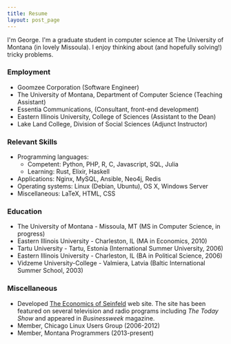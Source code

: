 ```yaml
---
title: Resume
layout: post_page
---
```

I'm George. I'm a graduate student in computer science at The University of
Montana (in lovely Missoula). I enjoy thinking about (and hopefully solving!)
tricky problems.

### Employment

  * Goomzee Corporation (Software Engineer)
  * The University of Montana, Department of Computer Science (Teaching
    Assistant)
  * Essentia Communications, (Consultant, front-end development)
  * Eastern Illinois University, College of Sciences (Assistant to the Dean)
  * Lake Land College, Division of Social Sciences (Adjunct Instructor)

### Relevant Skills

  * Programming languages:
     * Competent: Python, PHP, R, C, Javascript, SQL, Julia
     * Learning: Rust, Elixir, Haskell
  * Applications: Nginx, MySQL, Ansible, Neo4j, Redis
  * Operating systems: Linux (Debian, Ubuntu), OS X, Windows Server
  * Miscellaneous: LaTeX, HTML, CSS

### Education

  * The University of Montana - Missoula, MT (MS in Computer Science, in progress)
  * Eastern Illinois University - Charleston, IL (MA in Economics, 2010)
  * Tartu University - Tartu, Estonia (International Summer University, 2006)
  * Eastern Illinois University - Charleston, IL (BA in Political Science, 2006)
  * Vidzeme University-College - Valmiera, Latvia (Baltic International Summer
    School, 2003)

### Miscellaneous

  * Developed [The Economics of Seinfeld](http://yadayadayadaecon.com) web site.
    The site has been featured on several television and radio programs
    including *The Today Show* and appeared in *Businessweek* magazine.
  * Member, Chicago Linux Users Group (2006-2012)
  * Member, Montana Programmers (2013-present)
